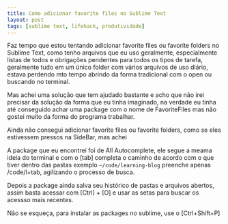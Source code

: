 ```yaml
---
title: Como adicionar favorite files no Sublime Text
layout: post
tags: [sublime text, lifehack, produtividade]
---
```

Faz tempo que estou tentando adicionar favorite files ou favorite folders no Sublime Text, como tenho arquivos que eu uso geralmente, especialmente listas de todos e obrigações pendentes para todos os tipos de tarefa, geralmente tudo em um único folder com vários arquivos de uso diário, estava perdendo mto tempo abrindo da forma tradicional com o open ou buscando no terminal.

Mas achei uma solução que tem ajudado bastante e acho que não irei precisar da solução da forma que eu tinha imaginado, na verdade eu tinha até conseguido achar uma package com o nome de FavoriteFiles mas não gostei muito da forma do programa trabalhar.



Ainda não consegui adicionar favorite files ou favorite folders, como se eles estivessem pressos na SideBar, mas achei

A package que eu encontrei foi de All Autocomplete, ele segue a meama ideia do terminal e com o [tab] completa o caminho de acordo com o que tiver dentro das pastas exemplo `~/code/learning-blog` preenche apenas /code/l+tab, agilizando o processo de busca.

Depois a package ainda salva seu histórico de pastas e arquivos abertos, assim basta acessar com [Ctrl] + [O] e usar as setas para buscar os acessso mais recentes.

Não se esqueça, para instalar as packages no sublime, use o [Ctrl+Shift+P]
